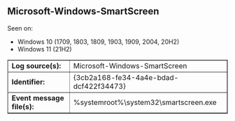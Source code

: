 ## Microsoft-Windows-SmartScreen

Seen on:
* Windows 10 (1709, 1803, 1809, 1903, 1909, 2004, 20H2)
* Windows 11 (21H2)

<table border="1" class="docutils">
  <tbody>
    <tr>
      <td><b>Log source(s):</b></td>
      <td>Microsoft-Windows-SmartScreen</td>
    </tr>
    <tr>
      <td><b>Identifier:</b></td>
      <td>{3cb2a168-fe34-4a4e-bdad-dcf422f34473}</td>
    </tr>
    <tr>
      <td><b>Event message file(s):</b></td>
      <td>%systemroot%\system32\smartscreen.exe</td>
    </tr>
  </tbody>
</table>

&nbsp;

